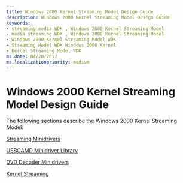 ```yaml
---
title: Windows 2000 Kernel Streaming Model Design Guide
description: Windows 2000 Kernel Streaming Model Design Guide
keywords:
- streaming media WDK , Windows 2000 Kernel Streaming Model
- media streaming WDK , Windows 2000 Kernel Streaming Model
- Windows 2000 Kernel Streaming Model WDK
- Streaming Model WDK Windows 2000 Kernel
- Kernel Streaming Model WDK
ms.date: 04/20/2017
ms.localizationpriority: medium
---
```


# Windows 2000 Kernel Streaming Model Design Guide





The following sections describe the Windows 2000 Kernel Streaming Model:

[Streaming Minidrivers](/windows-hardware/drivers/ddi/_stream/index)

[USBCAMD Minidriver Library](usbcamd-minidriver-library.md)

[DVD Decoder Minidrivers](/windows-hardware/drivers/ddi/_stream/index)

[Kernel Streaming](kernel-streaming.md)

 

